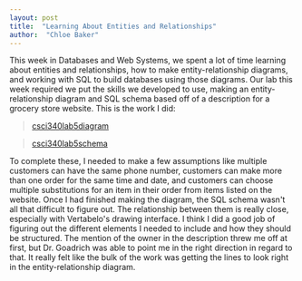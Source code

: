```yaml
---
layout: post
title:  "Learning About Entities and Relationships"
author:  "Chloe Baker"
---
```

This week in Databases and Web Systems, we spent a lot of time learning about entities and relationships, how to make entity-relationship diagrams, and working with SQL to build databases using those diagrams. Our lab this week required we put the skills we developed to use, making an entity-relationship diagram and SQL schema based off of a description for a grocery store website. This is the work I did:

<blockquote class="imgur-embed-pub" lang="en" data-id="a/9EGEvyy"  ><a href="//imgur.com/a/9EGEvyy">csci340lab5diagram</a></blockquote><script async src="//s.imgur.com/min/embed.js" charset="utf-8"></script>
<blockquote class="imgur-embed-pub" lang="en" data-id="a/FIsfCQ7"  ><a href="//imgur.com/a/FIsfCQ7">csci340lab5schema</a></blockquote><script async src="//s.imgur.com/min/embed.js" charset="utf-8"></script>

To complete these, I needed to make a few assumptions like multiple customers can have the same phone number, customers can make more than one order for the same time and date, and customers can choose multiple substitutions for an item in their order from items listed on the website. Once I had finished making the diagram, the SQL schema wasn't all that difficult to figure out. The relationship between them is really close, especially with Vertabelo's drawing interface. I think I did a good job of figuring out the different elements I needed to include and how they should be structured. The mention of the owner in the description threw me off at first, but Dr. Goadrich was able to point me in the right direction in regard to that. It really felt like the bulk of the work was getting the lines to look right in the entity-relationship diagram. 
